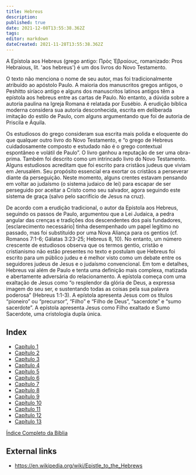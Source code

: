 ```yaml
---
title: Hebreus
description: 
published: true
date: 2021-12-08T13:55:38.362Z
tags: 
editor: markdown
dateCreated: 2021-11-28T13:55:38.362Z
---
```


A Epístola aos Hebreus (grego antigo: Πρὸς Ἑβραίους, romanizado: Pros Hebraious, lit. 'aos hebreus') é um dos livros do Novo Testamento.

O texto não menciona o nome de seu autor, mas foi tradicionalmente atribuído ao apóstolo Paulo. A maioria dos manuscritos gregos antigos, o Peshitto siríaco antigo e alguns dos manuscritos latinos antigos têm a epístola aos hebreus entre as cartas de Paulo. No entanto, a dúvida sobre a autoria paulina na Igreja Romana é relatada por Eusébio. A erudição bíblica moderna considera sua autoria desconhecida, escrita em deliberada imitação do estilo de Paulo, com alguns argumentando que foi de autoria de Priscila e Áquila.

Os estudiosos do grego consideram sua escrita mais polida e eloquente do que qualquer outro livro do Novo Testamento, e “o grego de Hebreus cuidadosamente composto e estudado não é o grego contextual espontâneo e volátil de Paulo”. O livro ganhou a reputação de ser uma obra-prima. Também foi descrito como um intrincado livro do Novo Testamento. Alguns estudiosos acreditam que foi escrito para cristãos judeus que viviam em Jerusalém. Seu propósito essencial era exortar os cristãos a perseverar diante da perseguição. Neste momento, alguns crentes estavam pensando em voltar ao judaísmo (o sistema judaico de lei) para escapar de ser perseguido por aceitar a Cristo como seu salvador, agora seguindo este sistema de graça (salvo pelo sacrifício de Jesus na cruz).

De acordo com a erudição tradicional, o autor da Epístola aos Hebreus, seguindo os passos de Paulo, argumentou que a Lei Judaica, a pedra angular das crenças e tradições dos descendentes dos pais fundadores, [esclarecimento necessário] tinha desempenhado um papel legítimo no passado, mas foi substituído por uma Nova Aliança para os gentios (cf. Romanos 7:1-6; Gálatas 3:23-25; Hebreus 8, 10). No entanto, um número crescente de estudiosos observa que os termos gentio, cristão e cristianismo não estão presentes no texto e postulam que Hebreus foi escrito para um público judeu e é melhor visto como um debate entre os seguidores judeus de Jesus e o judaísmo convencional. Em tom e detalhes, Hebreus vai além de Paulo e tenta uma definição mais complexa, matizada e abertamente adversária do relacionamento. A epístola começa com uma exaltação de Jesus como “o resplendor da glória de Deus, a expressa imagem do seu ser, e sustentando todas as coisas pela sua palavra poderosa” (Hebreus 1:1-3). A epístola apresenta Jesus com os títulos “pioneiro” ou “precursor”, “Filho” e “Filho de Deus”, “sacerdote” e “sumo sacerdote”. A epístola apresenta Jesus como Filho exaltado e Sumo Sacerdote, uma cristologia dupla única.

## Index

- [Capítulo 1](/pt/Bible/Hebrews/1)
- [Capítulo 2](/pt/Bible/Hebrews/2)
- [Capítulo 3](/pt/Bible/Hebrews/3)
- [Capítulo 4](/pt/Bible/Hebrews/4)
- [Capítulo 5](/pt/Bible/Hebrews/5)
- [Capítulo 6](/pt/Bible/Hebrews/6)
- [Capítulo 7](/pt/Bible/Hebrews/7)
- [Capítulo 8](/pt/Bible/Hebrews/8)
- [Capítulo 9](/pt/Bible/Hebrews/9)
- [Capítulo 10](/pt/Bible/Hebrews/10)
- [Capítulo 11](/pt/Bible/Hebrews/11)
- [Capítulo 12](/pt/Bible/Hebrews/12)
- [Capítulo 13](/pt/Bible/Hebrews/13)


[Índice Completo da Bíblia](/pt/index/bible)


## External links

- https://en.wikipedia.org/wiki/Epistle_to_the_Hebrews